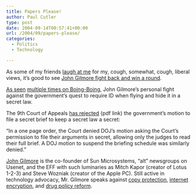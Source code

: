 ```yaml
---
title: Papers Please!
author: Paul Cutler
type: post
date: 2004-09-14T00:57:41+00:00
url: /2004/09/papers-please/
categories:
  - Politics
  - Technology

---
```

As some of my friends [laugh at me][1] for my, cough, somewhat, cough, liberal views, it&#8217;s good to see [John Gilmore fight back and win a round][2].

[As seen][3] [multiple times on Boing-Boing][4], John Gilmore&#8217;s personal fight against the government&#8217;s quest to require ID when flying and hide it in a secret law.

The 9th Court of Appeals [has rejected][5] (pdf link) the government&#8217;s motion to file a secret brief to keep a secret law a secret:

&#8220;In a one page order, the Court denied DOJ&#8217;s motion asking the Court&#8217;s permission to file their arguments in secret, allowing only the judges to read their full brief. A DOJ motion to suspend the briefing schedule was similarly denied.&#8221;

[John Gilmore][6] is the co-founder of Sun Microsystems, &#8220;alt&#8221; newsgroups on Usenet, and the EFF with such luminaries as Mitch Kapor (creator of Lotus 1-2-3) and Steve Wozniak (creator of the Apple PC). Still active in technology advocacy, Mr. Gilmore speaks against [copy protection][7], [internet encryption][8], and [drug policy reform][9].

 [1]: http://forums.silwenae.com/phpBB2/viewtopic.php?t=832&postdays=0&postorder=asc&start=15
 [2]: http://www.papersplease.org/gilmore/legal.html
 [3]: http://www.boingboing.net/2004/09/13/gilmore_vs_ashcroft_.html
 [4]: http://boingboing.net/cgi-bin/mt/mt-search.cgi?IncludeBlogs=1&search=john+gilmore
 [5]: http://209.123.170.170/gilmore/_dl/OrderReSeal.pdf
 [6]: http://www.toad.com/gnu/
 [7]: http://www.toad.com/gnu/whatswrong.html
 [8]: http://www.freeswan.org/
 [9]: http://www.toad.com/drugs/index.html